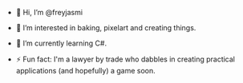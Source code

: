 - 👋 Hi, I’m @freyjasmi

- 👀 I’m interested in baking, pixelart and creating things.

- 🌱 I’m currently learning C#.

- ⚡ Fun fact: I'm a lawyer by trade who dabbles in creating practical applications (and hopefully) a game soon.
